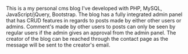 This is a my personal cms blog I've developed with PHP, MySQL, JavaScript/jQuery, Bootstrap.
The blog has a fully integrated admin panel that has CRUD features in regards to posts made by either other users or admins.
Comment's made by other users to posts can only be seen by regular users if the admin gives an approval from the admin panel. The creator
of the blog can be reached through the contact page as the message will be sent to the creator's email. 
